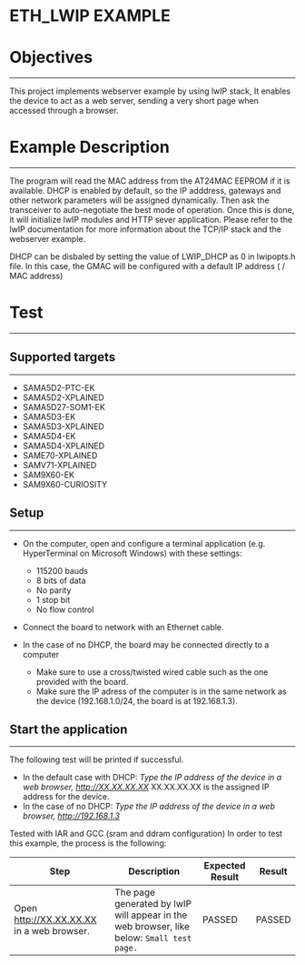 ETH_LWIP EXAMPLE
============

# Objectives
------------
This project implements webserver example by using lwIP stack, It enables the
device to act as a web server, sending a very short page when accessed through
a browser. 

# Example Description
---------------------
The program will read the MAC address from the AT24MAC EEPROM if it is available. 
DHCP is enabled by default, so the IP adddress, gateways and other network 
parameters will be assigned dynamically. Then ask the transceiver to auto-negotiate
the best mode of operation. Once this is done, it will initialize lwIP modules and 
HTTP sever application.
Please refer to the lwIP documentation for more information about the TCP/IP
stack and the webserver example.

DHCP can be disbaled by setting the value of LWIP_DHCP as 0 in lwipopts.h file.
In this case, the GMAC will be configured with a default IP address ( / MAC address)

# Test
------
## Supported targets
--------------------
* SAMA5D2-PTC-EK
* SAMA5D2-XPLAINED
* SAMA5D27-SOM1-EK
* SAMA5D3-EK
* SAMA5D3-XPLAINED
* SAMA5D4-EK
* SAMA5D4-XPLAINED
* SAME70-XPLAINED
* SAMV71-XPLAINED
* SAM9X60-EK
* SAM9X60-CURIOSITY

## Setup
--------
 - On the computer, open and configure a terminal application
(e.g. HyperTerminal on Microsoft Windows) with these settings:

     - 115200 bauds
     - 8 bits of data
     - No parity
     - 1 stop bit
     - No flow control

 - Connect the board to network with an Ethernet cable.
 - In the case of no DHCP, the board may be connected directly to a computer
	 - Make sure to use a cross/twisted wired cable such as the one provided with the board.
     - Make sure the IP adress of the computer is in the same network as the device (192.168.1.0/24, the board is at 192.168.1.3).

## Start the application
------------------------

The following test will be printed if successful.
 - In the default case with DHCP:
*Type the IP address of the device in a web browser, http://XX.XX.XX.XX*
    XX.XX.XX.XX is the assigned IP address for the device.
 - In the case of no DHCP:
*Type the IP address of the device in a web browser, http://192.168.1.3*

Tested with IAR and GCC (sram and ddram configuration)
In order to test this example, the process is the following:

Step | Description | Expected Result | Result
-----|-------------|-----------------|-------
Open http://XX.XX.XX.XX in a web browser. | The page generated by lwIP will appear in the web browser, like below: ``Small test page.`` | PASSED | PASSED

